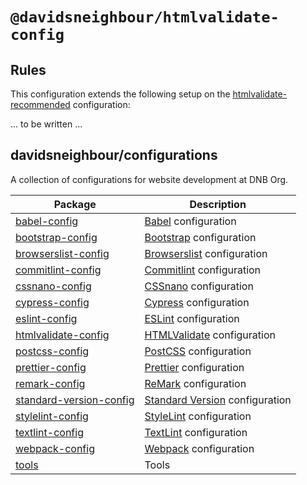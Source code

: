 # `@davidsneighbour/htmlvalidate-config`

## Rules

This configuration extends the following setup on the [htmlvalidate-recommended](https://html-validate.org/rules/presets.html) configuration:

... to be written ...

<!-- CONFIGURATIONS BEGIN -->

## davidsneighbour/configurations

A collection of configurations for website development at DNB Org.

<!-- prettier-ignore -->
|Package | Description |
| --- | --- |
| [babel-config](https://github.com/davidsneighbour/configurations/tree/main/packages/babel-config) | [Babel](https://babeljs.io/) configuration |
| [bootstrap-config](https://github.com/davidsneighbour/configurations/tree/main/packages/bootstrap-config) | [Bootstrap](https://getbootstrap.com/) configuration |
| [browserslist-config](https://github.com/davidsneighbour/configurations/tree/main/packages/browserslist-config) | [Browserslist](https://github.com/browserslist/browserslist) configuration |
| [commitlint-config](https://github.com/davidsneighbour/configurations/tree/main/packages/commitlint-config) | [Commitlint](https://github.com/conventional-changelog/commitlint) configuration |
| [cssnano-config](https://github.com/davidsneighbour/configurations/tree/main/packages/cssnano-config) | [CSSnano](https://cssnano.co/) configuration |
| [cypress-config](https://github.com/davidsneighbour/configurations/tree/main/packages/cypress-config) | [Cypress](https://www.cypress.io/) configuration |
| [eslint-config](https://github.com/davidsneighbour/configurations/tree/main/packages/eslint-config) | [ESLint](https://github.com/eslint/eslint) configuration |
| [htmlvalidate-config](https://github.com/davidsneighbour/configurations/tree/main/packages/htmlvalidate-config) | [HTMLValidate](https://html-validate.org/) configuration |
| [postcss-config](https://github.com/davidsneighbour/configurations/tree/main/packages/postcss-config) | [PostCSS](https://postcss.org/) configuration |
| [prettier-config](https://github.com/davidsneighbour/configurations/tree/main/packages/prettier-config) | [Prettier](https://prettier.io/) configuration |
| [remark-config](https://github.com/davidsneighbour/configurations/tree/main/packages/remark-config) | [ReMark](https://github.com/remarkjs/remark-lint) configuration |
| [standard-version-config](https://github.com/davidsneighbour/configurations/tree/main/packages/standard-version-config) | [Standard Version](https://github.com/conventional-changelog/standard-version) configuration |
| [stylelint-config](https://github.com/davidsneighbour/configurations/tree/main/packages/stylelint-config) | [StyleLint](https://github.com/stylelint/stylelint) configuration |
| [textlint-config](https://github.com/davidsneighbour/configurations/tree/main/packages/textlint-config) | [TextLint](https://github.com/textlint/textlint) configuration |
| [webpack-config](https://github.com/davidsneighbour/configurations/tree/main/packages/webpack-config) | [Webpack](https://webpack.js.org/) configuration |
| [tools](https://github.com/davidsneighbour/configurations/tree/main/packages/tools) | Tools |

<!-- CONFIGURATIONS END -->
